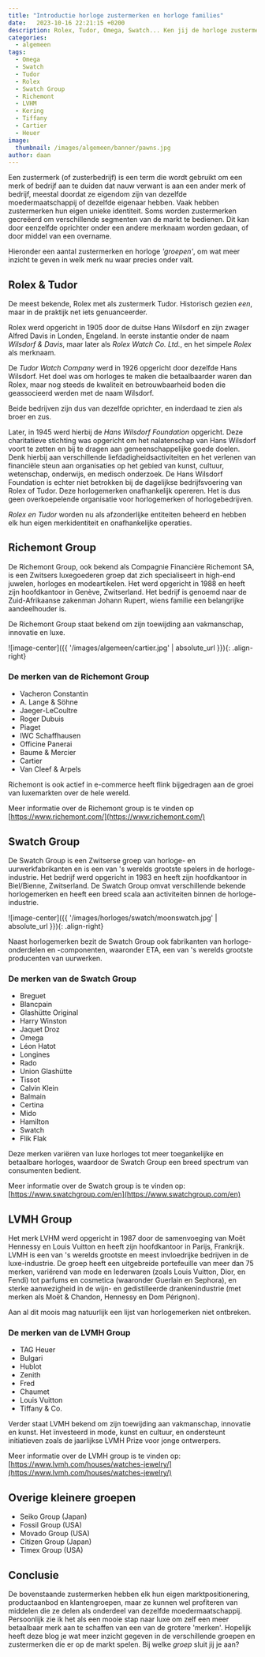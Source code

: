 ```yaml
---
title: "Introductie horloge zustermerken en horloge families"
date:   2023-10-16 22:21:15 +0200
description: Rolex, Tudor, Omega, Swatch... Ken jij de horloge zustermerken? In deze blog bespreken we de grote horlogefamilies 
categories:
  - algemeen
tags:
  - Omega
  - Swatch
  - Tudor
  - Rolex
  - Swatch Group
  - Richemont
  - LVHM
  - Kering
  - Tiffany
  - Cartier
  - Heuer
image: 
  thumbnail: /images/algemeen/banner/pawns.jpg
author: daan
---
```

Een zustermerk (of zusterbedrijf) is een term die wordt gebruikt om een merk of bedrijf aan te duiden dat nauw verwant is aan een ander merk of bedrijf, meestal doordat ze eigendom zijn van dezelfde moedermaatschappij of dezelfde eigenaar hebben. Vaak hebben zustermerken hun eigen unieke identiteit. Soms worden zustermerken gecreëerd om verschillende segmenten van de markt te bedienen. Dit kan door eenzelfde oprichter onder een andere merknaam worden gedaan, of door middel van een overname.

Hieronder een aantal zustermerken en horloge _'groepen'_, om wat meer inzicht te geven in welk merk nu waar precies onder valt.

## Rolex & Tudor
De meest bekende, Rolex met als zustermerk Tudor. Historisch gezien _een_, maar in de praktijk net iets genuanceerder.

Rolex werd opgericht in 1905 door de duitse Hans Wilsdorf en zijn zwager Alfred Davis in Londen, Engeland. In eerste instantie onder de naam _Wilsdorf & Davis_, maar later als _Rolex Watch Co. Ltd._, en het simpele *Rolex* als merknaam.

De *Tudor Watch Company* werd in 1926 opgericht door dezelfde Hans Wilsdorf. Het doel was om horloges te maken die betaalbaarder waren dan Rolex, maar nog steeds de kwaliteit en betrouwbaarheid boden die geassocieerd werden met de naam Wilsdorf. 

Beide bedrijven zijn dus van dezelfde oprichter, en inderdaad te zien als broer en zus.

Later, in 1945 werd hierbij de _Hans Wilsdorf Foundation_ opgericht. Deze charitatieve stichting was opgericht om het nalatenschap van Hans Wilsdorf voort te zetten en bij te dragen aan gemeenschappelijke goede doelen. Denk hierbij aan verschillende liefdadigheidsactiviteiten en het verlenen van financiële steun aan organisaties op het gebied van kunst, cultuur, wetenschap, onderwijs, en medisch onderzoek.
De Hans Wilsdorf Foundation is echter niet betrokken bij de dagelijkse bedrijfsvoering van Rolex of Tudor. Deze horlogemerken onafhankelijk opereren. Het is dus geen overkoepelende organisatie voor horlogemerken of horlogebedrijven.

*Rolex en Tudor* worden nu als afzonderlijke entiteiten beheerd en hebben elk hun eigen merkidentiteit en onafhankelijke operaties.

## Richemont Group
De Richemont Group, ook bekend als Compagnie Financière Richemont SA, is een Zwitsers luxegoederen groep dat zich specialiseert in high-end juwelen, horloges en modeartikelen. Het werd opgericht in 1988 en heeft zijn hoofdkantoor in Genève, Zwitserland. Het bedrijf is genoemd naar de Zuid-Afrikaanse zakenman Johann Rupert, wiens familie een belangrijke aandeelhouder is.

De Richemont Group staat bekend om zijn toewijding aan vakmanschap, innovatie en luxe. 

![image-center]({{ '/images/algemeen/cartier.jpg' | absolute_url }}){: .align-right}

### De merken van de Richemont Group
* Vacheron Constantin
* A. Lange & Söhne
* Jaeger-LeCoultre
* Roger Dubuis
* Piaget
* IWC Schaffhausen
* Officine Panerai
* Baume & Mercier
* Cartier
* Van Cleef & Arpels

Richemont is ook actief in e-commerce heeft flink bijgedragen aan de groei van luxemarkten over de hele wereld.

Meer informatie over de Richemont group is te vinden op [https://www.richemont.com/](https://www.richemont.com/)

## Swatch Group
De Swatch Group is een Zwitserse groep van horloge- en uurwerkfabrikanten en is een van 's werelds grootste spelers in de horloge-industrie. Het bedrijf werd opgericht in 1983 en heeft zijn hoofdkantoor in Biel/Bienne, Zwitserland. De Swatch Group omvat verschillende bekende horlogemerken en heeft een breed scala aan activiteiten binnen de horloge-industrie.

![image-center]({{ '/images/horloges/swatch/moonswatch.jpg' | absolute_url }}){: .align-right}

Naast horlogemerken bezit de Swatch Group ook fabrikanten van horloge-onderdelen en -componenten, waaronder ETA, een van 's werelds grootste producenten van uurwerken.

### De merken van de Swatch Group
* Breguet
* Blancpain
* Glashütte Original
* Harry Winston
* Jaquet Droz
* Omega
* Léon Hatot
* Longines
* Rado
* Union Glashütte
* Tissot
* Calvin Klein
* Balmain
* Certina
* Mido
* Hamilton
* Swatch
* Flik Flak

Deze merken variëren van luxe horloges tot meer toegankelijke en betaalbare horloges, waardoor de Swatch Group een breed spectrum van consumenten bedient. 

Meer informatie over de Swatch group is te vinden op: [https://www.swatchgroup.com/en](https://www.swatchgroup.com/en)

## LVMH Group
Het merk LVHM werd opgericht in 1987 door de samenvoeging van Moët Hennessy en Louis Vuitton en heeft zijn hoofdkantoor in Parijs, Frankrijk. LVMH is een van 's werelds grootste en meest invloedrijke bedrijven in de luxe-industrie.
De groep heeft een uitgebreide portefeuille van meer dan 75 merken, variërend van mode en lederwaren (zoals Louis Vuitton, Dior, en Fendi) tot parfums en cosmetica (waaronder Guerlain en Sephora), en sterke aanwezigheid in de wijn- en gedistilleerde drankenindustrie (met merken als Moët & Chandon, Hennessy en Dom Pérignon).

Aan al dit moois mag natuurlijk een lijst van horlogemerken niet ontbreken.

### De merken van de LVMH Group
* TAG Heuer
* Bulgari
* Hublot
* Zenith
* Fred
* Chaumet
* Louis Vuitton
* Tiffany & Co.

Verder staat LVMH bekend om zijn toewijding aan vakmanschap, innovatie en kunst. Het ïnvesteerd in mode, kunst en cultuur, en ondersteunt initiatieven zoals de jaarlijkse LVMH Prize voor jonge ontwerpers.

Meer informatie over de LVMH group is te vinden op: [https://www.lvmh.com/houses/watches-jewelry/](https://www.lvmh.com/houses/watches-jewelry/)

## Overige kleinere groepen
* Seiko Group (Japan)
* Fossil Group (USA)
* Movado Group (USA)
* Citizen Group (Japan)
* Timex Group (USA)

## Conclusie
De bovenstaande zustermerken hebben elk hun eigen marktpositionering, productaanbod en klantengroepen, maar ze kunnen wel profiteren van middelen die ze delen als onderdeel van dezelfde moedermaatschappij. Persoonlijk zie ik het als een mooie stap naar luxe om zelf een meer betaalbaar merk aan te schaffen van een van de grotere 'merken'. Hopelijk heeft deze blog je wat meer inzicht gegeven in de verschillende groepen en zustermerken die er op de markt spelen. Bij welke _groep_ sluit jij je aan?
